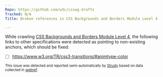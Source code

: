 ```yaml
---
Repo: https://github.com/w3c/csswg-drafts
Tracked: N/A
Title: Broken references in CSS Backgrounds and Borders Module Level 4

---
```


While crawling [CSS Backgrounds and Borders Module Level 4](https://drafts.csswg.org/css-backgrounds-4/), the following links to other specifications were detected as pointing to non-existing anchors, which should be fixed:
* [ ] https://www.w3.org/TR/css3-transitions/#animtype-color

<sub>This issue was detected and reported semi-automatically by [Strudy](https://github.com/w3c/strudy/) based on data collected in [webref](https://github.com/w3c/webref/).</sub>